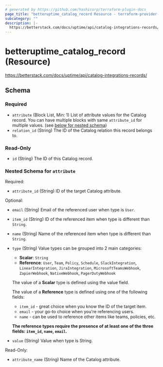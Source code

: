 ```yaml
---
# generated by https://github.com/hashicorp/terraform-plugin-docs
page_title: "betteruptime_catalog_record Resource - terraform-provider-better-uptime"
subcategory: ""
description: |-
  https://betterstack.com/docs/uptime/api/catalog-integrations-records/
---
```


# betteruptime_catalog_record (Resource)

https://betterstack.com/docs/uptime/api/catalog-integrations-records/



<!-- schema generated by tfplugindocs -->
## Schema

### Required

- `attribute` (Block List, Min: 1) List of attribute values for the Catalog record. You can have multiple blocks with same `attribute_id` for multiple values. (see [below for nested schema](#nestedblock--attribute))
- `relation_id` (String) The ID of the Catalog relation this record belongs to.

### Read-Only

- `id` (String) The ID of this Catalog record.

<a id="nestedblock--attribute"></a>
### Nested Schema for `attribute`

Required:

- `attribute_id` (String) ID of the target Catalog attribute.

Optional:

- `email` (String) Email of the referenced user when type is `User`.
- `item_id` (String) ID of the referenced item when type is different than `String`.
- `name` (String) Name of the referenced item when type is different than `String`.
- `type` (String) Value types can be grouped into 2 main categories:
  - **Scalar**: `String`
  - **Reference**: `User`, `Team`, `Policy`, `Schedule`, `SlackIntegration`, `LinearIntegration`, `JiraIntegration`, `MicrosoftTeamsWebhook`, `ZapierWebhook`, `NativeWebhook`, `PagerDutyWebhook`
  
  The value of a **Scalar** type is defined using the value field.
  
  The value of a **Reference** type is defined using one of the following fields:
  - `item_id` - great choice when you know the ID of the target item.
  - `email` - your go-to choice when you're referencing users.
  - `name` - can be used to reference other items like teams, policies, etc.
  
  **The reference types require the presence of at least one of the three fields: `item_id`, `name`, `email`.**
- `value` (String) Value when type is String.

Read-Only:

- `attribute_name` (String) Name of the Catalog attribute.


